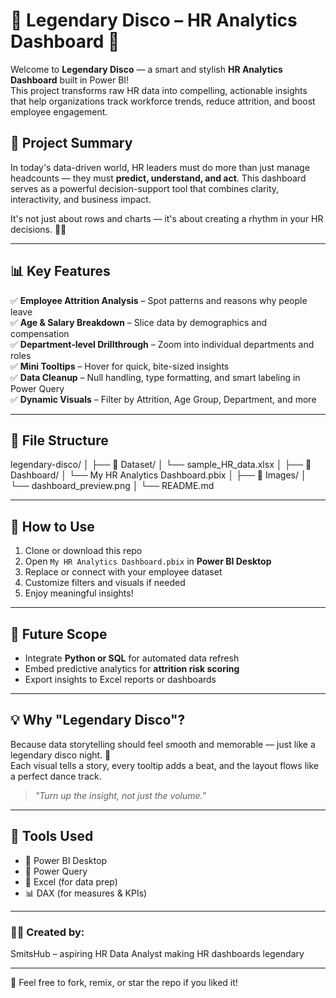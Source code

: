 # 🕺 Legendary Disco – HR Analytics Dashboard 🎯

Welcome to **Legendary Disco** — a smart and stylish **HR Analytics Dashboard** built in Power BI!  
This project transforms raw HR data into compelling, actionable insights that help organizations track workforce trends, reduce attrition, and boost employee engagement.

## 📘 Project Summary

In today's data-driven world, HR leaders must do more than just manage headcounts — they must **predict, understand, and act**. This dashboard serves as a powerful decision-support tool that combines clarity, interactivity, and business impact.

It's not just about rows and charts — it's about creating a rhythm in your HR decisions. 💼🎶

---

## 📊 Key Features

✅ **Employee Attrition Analysis** – Spot patterns and reasons why people leave  
✅ **Age & Salary Breakdown** – Slice data by demographics and compensation  
✅ **Department-level Drillthrough** – Zoom into individual departments and roles  
✅ **Mini Tooltips** – Hover for quick, bite-sized insights  
✅ **Data Cleanup** – Null handling, type formatting, and smart labeling in Power Query  
✅ **Dynamic Visuals** – Filter by Attrition, Age Group, Department, and more

---

## 🧱 File Structure

legendary-disco/
│
├── 📁 Dataset/
│ └── sample_HR_data.xlsx
│
├── 📁 Dashboard/
│ └── My HR Analytics Dashboard.pbix
│
├── 📁 Images/
│ └── dashboard_preview.png
│
└── README.md


---

## 🚀 How to Use

1. Clone or download this repo
2. Open `My HR Analytics Dashboard.pbix` in **Power BI Desktop**
3. Replace or connect with your employee dataset
4. Customize filters and visuals if needed
5. Enjoy meaningful insights!

---

## 🌱 Future Scope

- Integrate **Python or SQL** for automated data refresh  
- Embed predictive analytics for **attrition risk scoring**  
- Export insights to Excel reports or dashboards

---

## 💡 Why "Legendary Disco"?

Because data storytelling should feel smooth and memorable — just like a legendary disco night. 🪩  
Each visual tells a story, every tooltip adds a beat, and the layout flows like a perfect dance track.

> _"Turn up the insight, not just the volume."_

---

## 🧩 Tools Used

- 📍 Power BI Desktop  
- 🧹 Power Query  
- 🧠 Excel (for data prep)  
- 📊 DAX (for measures & KPIs)

---

### 👩‍💻 Created by:
SmitsHub – aspiring HR Data Analyst making HR dashboards legendary

---

🕺 Feel free to fork, remix, or star the repo if you liked it!

